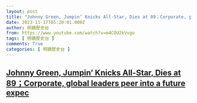 ```yaml
---
layout: post
title: "Johnny Green, Jumpin’ Knicks All-Star, Dies at 89；Corporate, global leaders peer into a future expec"
date: 2023-11-17T05:20:01.000Z
author: 明鏡歷史台
from: https://www.youtube.com/watch?v=m4COU2kVvgo
tags: [ 明鏡歷史台 ]
comments: True
categories: [ 明鏡歷史台 ]
---
```

<!--1700198401000-->
[Johnny Green, Jumpin’ Knicks All-Star, Dies at 89；Corporate, global leaders peer into a future expec](https://www.youtube.com/watch?v=m4COU2kVvgo)
------

<div>

</div>
